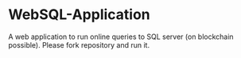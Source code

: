 # WebSQL-Application
A web application to run online queries to SQL server (on blockchain possible). Please fork repository and run it.
